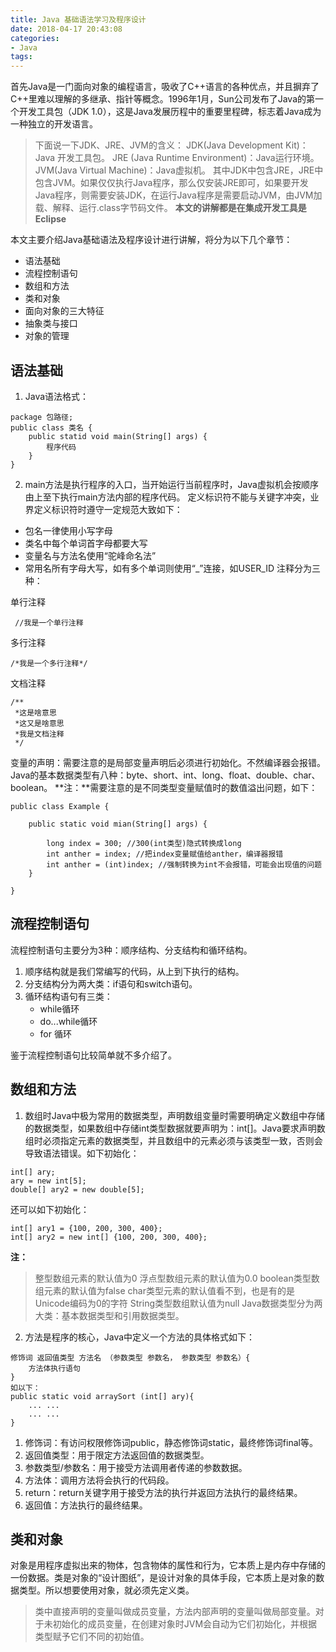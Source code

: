 ```yaml
---
title: Java 基础语法学习及程序设计
date: 2018-04-17 20:43:08
categories:
- Java
tags:
---
```

首先Java是一门面向对象的编程语言，吸收了C++语言的各种优点，并且摒弃了C++里难以理解的多继承、指针等概念。1996年1月，Sun公司发布了Java的第一个开发工具包（JDK 1.0），这是Java发展历程中的重要里程碑，标志着Java成为一种独立的开发语言。

> 下面说一下JDK、JRE、JVM的含义：
> JDK(Java Development Kit)：Java 开发工具包。
> JRE (Java Runtime Environment)：Java运行环境。
> JVM(Java Virtual Machine)：Java虚拟机。
>其中JDK中包含JRE，JRE中包含JVM。如果仅仅执行Java程序，那么仅安装JRE即可，如果要开发Java程序，则需要安装JDK，在运行Java程序是需要启动JVM，由JVM加载、解释、运行.class字节码文件。
**本文的讲解都是在集成开发工具是Eclipse**

本文主要介绍Java基础语法及程序设计进行讲解，将分为以下几个章节：
* 语法基础
* 流程控制语句
* 数组和方法
* 类和对象
* 面向对象的三大特征
* 抽象类与接口
* 对象的管理

## 语法基础
1. Java语法格式：
```
package 包路径;
public class 类名 {
    public statid void main(String[] args) {
        程序代码
    }
}
```
2. main方法是执行程序的入口，当开始运行当前程序时，Java虚拟机会按顺序由上至下执行main方法内部的程序代码。
定义标识符不能与关键字冲突，业界定义标识符时遵守一定规范大致如下：
* 包名一律使用小写字母
* 类名中每个单词首字母都要大写
* 变量名与方法名使用“驼峰命名法”
* 常用名所有字母大写，如有多个单词则使用“_”连接，如USER_ID
注释分为三种：

单行注释
```
 //我是一个单行注释
```
多行注释
```
/*我是一个多行注释*/
```
文档注释
```
/**
 *这是啥意思
 *这又是啥意思
 *我是文档注释
 */
```
变量的声明：需要注意的是局部变量声明后必须进行初始化。不然编译器会报错。
Java的基本数据类型有八种：byte、short、int、long、float、double、char、boolean。
**注：**需要注意的是不同类型变量赋值时的数值溢出问题，如下：
```
public class Example {

    public static void mian(String[] args) {
    
        long index = 300; //300(int类型)隐式转换成long
        int anther = index; //把index变量赋值给anther，编译器报错
        int anther = (int)index; //强制转换为int不会报错，可能会出现值的问题
    }

}
```
## 流程控制语句
流程控制语句主要分为3种：顺序结构、分支结构和循环结构。
1. 顺序结构就是我们常编写的代码，从上到下执行的结构。
2. 分支结构分为两大类：if语句和switch语句。
3. 循环结构语句有三类：
    * while循环
    * do...while循环
    * for 循环

鉴于流程控制语句比较简单就不多介绍了。

## 数组和方法
1. 数组时Java中极为常用的数据类型，声明数组变量时需要明确定义数组中存储的数据类型，如果数组中存储int类型数据就要声明为：int[]。Java要求声明数组时必须指定元素的数据类型，并且数组中的元素必须与该类型一致，否则会导致语法错误。如下初始化：
```
int[] ary;
ary = new int[5];
double[] ary2 = new double[5];
```
还可以如下初始化：
```
int[] ary1 = {100, 200, 300, 400};
int[] ary2 = new int[] {100, 200, 300, 400};
```
**注：**
>  整型数组元素的默认值为0
    浮点型数组元素的默认值为0.0
     boolean类型数组元素的默认值为false
     char类型元素的默认值看不到，也是有的是Unicode编码为0的字符
     String类型数组默认值为null
Java数据类型分为两大类：基本数据类型和引用数据类型。

2. 方法是程序的核心，Java中定义一个方法的具体格式如下：
```
修饰词 返回值类型 方法名 （参数类型 参数名， 参数类型 参数名）{
    方法体执行语句
}
如以下：
public static void arraySort (int[] ary){
    ... ...
    ... ...
}

```
1. 修饰词：有访问权限修饰词public，静态修饰词static，最终修饰词final等。
2. 返回值类型：用于限定方法返回值的数据类型。
3. 参数类型/参数名：用于接受方法调用者传递的参数数据。
4. 方法体：调用方法将会执行的代码段。
5. return：return关键字用于接受方法的执行并返回方法执行的最终结果。
6. 返回值：方法执行的最终结果。

## 类和对象
 对象是用程序虚拟出来的物体，包含物体的属性和行为，它本质上是内存中存储的一份数据。类是对象的“设计图纸”，是设计对象的具体手段，它本质上是对象的数据类型。所以想要使用对象，就必须先定义类。
> 类中直接声明的变量叫做成员变量，方法内部声明的变量叫做局部变量。对于未初始化的成员变量，在创建对象时JVM会自动为它们初始化，并根据类型赋予它们不同的初始值。

